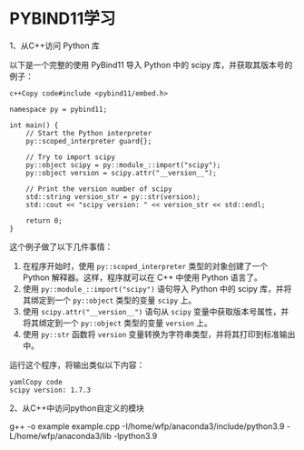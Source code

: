# PYBIND11学习

1、从C++访问 Python 库

以下是一个完整的使用 PyBind11 导入 Python 中的 scipy 库，并获取其版本号的例子：

```
c++Copy code#include <pybind11/embed.h>

namespace py = pybind11;

int main() {
    // Start the Python interpreter
    py::scoped_interpreter guard{};

    // Try to import scipy
    py::object scipy = py::module_::import("scipy");
    py::object version = scipy.attr("__version__");

    // Print the version number of scipy
    std::string version_str = py::str(version);
    std::cout << "scipy version: " << version_str << std::endl;

    return 0;
}
```

这个例子做了以下几件事情：

1. 在程序开始时，使用 `py::scoped_interpreter` 类型的对象创建了一个 Python 解释器。这样，程序就可以在 C++ 中使用 Python 语言了。
2. 使用 `py::module_::import("scipy")` 语句导入 Python 中的 scipy 库，并将其绑定到一个 `py::object` 类型的变量 `scipy` 上。
3. 使用 `scipy.attr("__version__")` 语句从 `scipy` 变量中获取版本号属性，并将其绑定到一个 `py::object` 类型的变量 `version` 上。
4. 使用 `py::str` 函数将 `version` 变量转换为字符串类型，并将其打印到标准输出中。

运行这个程序，将输出类似以下内容：

```
yamlCopy code
scipy version: 1.7.3
```

2、从C++中访问python自定义的模块

g++ -o example example.cpp -I/home/wfp/anaconda3/include/python3.9 -L/home/wfp/anaconda3/lib -lpython3.9

